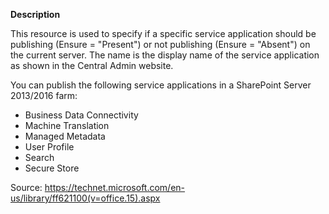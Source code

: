 **Description**

This resource is used to specify if a specific service application should be publishing 
(Ensure = "Present") or not publishing (Ensure = "Absent") on the current server. 
The name is the display name of the service application as shown in the Central Admin website.

You can publish the following service applications in a SharePoint Server 2013/2016 farm:
 * Business Data Connectivity
 * Machine Translation
 * Managed Metadata
 * User Profile
 * Search
 * Secure Store

Source: https://technet.microsoft.com/en-us/library/ff621100(v=office.15).aspx
